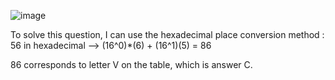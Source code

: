 ![image](https://user-images.githubusercontent.com/32562016/164799578-c2c72532-72ba-4fcc-9ee2-f7ff4e200136.png)

To solve this question, I can use the hexadecimal place conversion method : 56 in hexadecimal --> (16^0)*(6) + (16^1)(5) = 86 

86 corresponds to letter V on the table, which is answer C.
